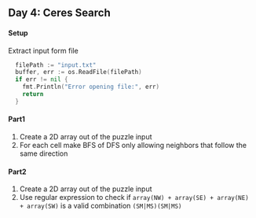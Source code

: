 ## Day 4: Ceres Search

#### Setup 
Extract input form file 
```go
  filePath := "input.txt"
  buffer, err := os.ReadFile(filePath)
  if err != nil {
    fmt.Println("Error opening file:", err)
    return
  }
```

#### Part1
1. Create a 2D array out of the puzzle input 
2. For each cell make BFS of DFS only allowing neighbors that follow the same direction

#### Part2
1. Create a 2D array out of the puzzle input 
2. Use regular expression to check if `array(NW) + array(SE) + array(NE) + array(SW)` is a valid combination `(SM|MS)(SM|MS)`


